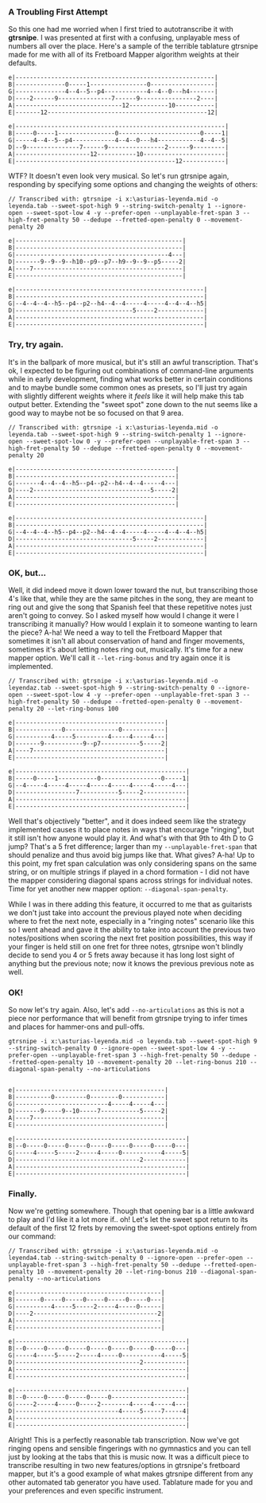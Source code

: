 ### A Troubling First Attempt

So this one had me worried when I first tried to autotranscribe it with **gtrsnipe**. I was presented at first with a confusing, unplayable mess of numbers all over the place. Here's a sample of the terrible tablature gtrsnipe made for me with all of its Fretboard Mapper algorithm weights at their defaults.

```
e|--------------------------------------------------------|
B|--------------0-----1----------------0------------------|
G|--------------4--4--5--p4------------4--4--0---h4-------|
D|----2------9---------------7------9----------------2----|
A|------------------------------12-----------10-----------|
E|-------12---------------------------------------------12|

e|-----------------------------------------------------------|
B|-----0-----1----------------0-----------------------0-----1|
G|-----4--4--5--p4------------4--4--0---h4------------4--4--5|
D|--9---------------7------9----------------2------9---------|
A|---------------------12-----------10-----------------------|
E|---------------------------------------------12------------|

```

WTF? It doesn't even look very musical. So let's run gtrsnipe again, responding by specifying some options and changing the weights of others:

```
// Transcribed with: gtrsnipe -i x:\asturias-leyenda.mid -o leyenda.tab --sweet-spot-high 9 --string-switch-penalty 1 --ignore-open --sweet-spot-low 4 -y --prefer-open --unplayable-fret-span 3 --high-fret-penalty 50 --dedupe --fretted-open-penalty 0 --movement-penalty 20

e|-----------------------------------------------|
B|-----------------------------------------------|
G|-------------------------------------------4---|
D|-------9--9--9--h10--p9--p7--h9--9--9--p5-----2|
A|----7------------------------------------------|
E|-----------------------------------------------|

e|-----------------------------------------------------|
B|-----------------------------------------------------|
G|--4--4--4--h5--p4--p2--h4--4--4-----4-----4--4--4--h5|
D|---------------------------------5-----2-------------|
A|-----------------------------------------------------|
E|-----------------------------------------------------|
```

### Try, try again.

It's in the ballpark of more musical, but it's still an awful transcription. That's ok, I expected to be figuring out combinations of command-line arguments while in early development, finding what works better in certain conditions and to maybe bundle some common ones as presets, so I'll just try again with slightly different weights where it *feels* like it will help make this tab output better. Extending the "sweet spot" zone down to the nut seems like a good way to maybe not be so focused on that 9 area.

```
// Transcribed with: gtrsnipe -i x:\asturias-leyenda.mid -o leyenda.tab --sweet-spot-high 9 --string-switch-penalty 1 --ignore-open --sweet-spot-low 0 -y --prefer-open --unplayable-fret-span 3 --high-fret-penalty 50 --dedupe --fretted-open-penalty 0 --movement-penalty 20

e|---------------------------------------------|
B|---------------------------------------------|
G|-------4--4--4--h5--p4--p2--h4--4--4-----4---|
D|----2---------------------------------5-----2|
A|---------------------------------------------|
E|---------------------------------------------|

e|-----------------------------------------------------|
B|-----------------------------------------------------|
G|--4--4--4--h5--p4--p2--h4--4--4-----4-----4--4--4--h5|
D|---------------------------------5-----2-------------|
A|-----------------------------------------------------|
E|-----------------------------------------------------|
```

### OK, but...

Well, it did indeed move it down lower toward the nut, but transcribing those 4's like that, while they are the same pitches in the song, they are meant to ring out and give the song that Spanish feel that these repetitive notes just aren't going to convey. So I asked myself how would I change it were I transcribing it manually? How would I explain it to someone wanting to learn the piece? A-ha! We need a way to tell the Fretboard Mapper that sometimes it isn't all about conservation of hand and finger movements, sometimes it's about letting notes ring out, musically. It's time for a new mapper option.  We'll call it `--let-ring-bonus` and try again once it is implemented.


```
// Transcribed with: gtrsnipe -i x:\asturias-leyenda.mid -o leyendaz.tab --sweet-spot-high 9 --string-switch-penalty 0 --ignore-open --sweet-spot-low 4 -y --prefer-open --unplayable-fret-span 3 --high-fret-penalty 50 --dedupe --fretted-open-penalty 0 --movement-penalty 20 --let-ring-bonus 100

e|------------------------------------------|
B|-------------0---------------0------------|
G|----------4-----5---------4-----4-----4---|
D|-------9-----------9--p7-----------5-----2|
A|----7-------------------------------------|
E|------------------------------------------|

e|------------------------------------------------|
B|-----0-----1-----------0-----------------0-----1|
G|--4-----4-----4-----4-----4-----4-----4-----4---|
D|-----------------7-----------5-----2------------|
A|------------------------------------------------|
E|------------------------------------------------|
```

Well that's objectively "better", and it does indeed seem like the strategy implemented causes it to place notes in ways that encourage "ringing", but it still isn't how anyone would play it. And what's with that 9th to 4th D to G jump? That's a 5 fret difference; larger than my `--unplayable-fret-span` that should penalize and thus avoid big jumps like that. What gives? A-ha! Up to this point, my fret span calculation was only considering spans on the same string, or on multiple strings if played in a chord formation - I did not have the mapper considering diagonal spans across strings for individual notes. Time for yet another new mapper option: `--diagonal-span-penalty`. 

While I was in there adding this feature, it occurred to me that as guitarists we don't just take into account the previous played note when deciding where to fret the next note, especially in a "ringing notes" scenario like this so I went ahead and gave it the ability to take into account the previous two notes/positions when scoring the next fret position possibilities, this way if your finger is held still on one fret for three notes, gtrsnipe won't blindly decide to send you 4 or 5 frets away because it has long lost sight of anything but the previous note; now it knows the previous previous note as well.

### OK!

So now let's try again. Also, let's add `--no-articulations` as this is not a piece nor performance that will benefit from gtrsnipe trying to infer times and places for hammer-ons and pull-offs.

```
gtrsnipe -i x:\asturias-leyenda.mid -o leyenda.tab --sweet-spot-high 9 --string-switch-penalty 0 --ignore-open --sweet-spot-low 4 -y --prefer-open --unplayable-fret-span 3 --high-fret-penalty 50 --dedupe --fretted-open-penalty 10 --movement-penalty 20 --let-ring-bonus 210 --diagonal-span-penalty --no-articulations


e|------------------------------------------|
B|----------0---------0--------0------------|
G|--------------------------4-----4-----4---|
D|-------9-----9--10-----7-----------5-----2|
A|----7-------------------------------------|
E|------------------------------------------|

e|------------------------------------------------|
B|--0-----0-----0-----0-----0-----0-----0-----0---|
G|-----4-----5-----2-----4-----0-----------4-----5|
D|-----------------------------------2------------|
A|------------------------------------------------|
E|------------------------------------------------|
```

### Finally.

Now we're getting somewhere. Though that opening bar is a little awkward to play and I'd like it a lot more if.. oh! Let's let the sweet spot return to its default of the first 12 frets by removing the sweet-spot options entirely from our command:

```
// Transcribed with: gtrsnipe -i x:\asturias-leyenda.mid -o leyenda4.tab --string-switch-penalty 0 --ignore-open --prefer-open --unplayable-fret-span 3 --high-fret-penalty 50 --dedupe --fretted-open-penalty 10 --movement-penalty 20 --let-ring-bonus 210 --diagonal-span-penalty --no-articulations

e|-----------------------------------------|
B|-------0-----0-----0-----0-----0-----0---|
G|----------4-----5-----2-----4-----0------|
D|----2-----------------------------------2|
A|-----------------------------------------|
E|-----------------------------------------|

e|------------------------------------------------|
B|--0-----0-----0-----0-----0-----0-----0-----0---|
G|-----4-----5-----2-----4-----0-----------4-----5|
D|-----------------------------------2------------|
A|------------------------------------------------|
E|------------------------------------------------|

e|------------------------------------------------|
B|--0-----0-----0-----0-----0---------------------|
G|-----2-----4-----0-----2--------4-----4-----4---|
D|-----------------------------4-----5-----7-----4|
A|------------------------------------------------|
E|------------------------------------------------|

```

Alright! This is a perfectly reasonable tab transcription. Now we've got ringing opens and sensible fingerings with no gymnastics and you can tell just by looking at the tabs that this is music now. It was a difficult piece to transcribe resulting in two new features/options in gtrsnipe's fretboard mapper, but it's a good example of what makes gtrsnipe different from any other automated tab generator you have used. Tablature made for you and your preferences and even specific instrument.